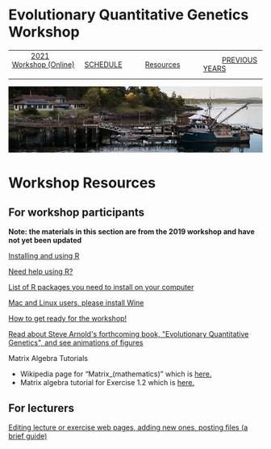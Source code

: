 
# Evolutionary Quantitative Genetics Workshop #

|        |        |        |    |
|--------|---------------------------------------------|--------------------|------------------------------------------|
| &nbsp;&nbsp;&nbsp;&nbsp;&nbsp;&nbsp;&nbsp;&nbsp;&nbsp; [2021 Workshop (Online)](/index.html) &nbsp;&nbsp;&nbsp;&nbsp;&nbsp;&nbsp;&nbsp;&nbsp;&nbsp; | &nbsp;&nbsp;&nbsp;&nbsp;&nbsp;&nbsp;&nbsp;&nbsp;&nbsp;&nbsp;&nbsp;&nbsp; [SCHEDULE](schedule.html) &nbsp;&nbsp;&nbsp;&nbsp;&nbsp;&nbsp;&nbsp;&nbsp;&nbsp; | &nbsp;&nbsp;&nbsp;&nbsp;&nbsp;&nbsp;&nbsp;&nbsp;&nbsp;&nbsp;&nbsp;&nbsp; [Resources](resources.html) &nbsp;&nbsp;&nbsp;&nbsp;&nbsp;&nbsp;&nbsp;&nbsp;&nbsp; | &nbsp;&nbsp;&nbsp;&nbsp;&nbsp;&nbsp;&nbsp;&nbsp;&nbsp; [PREVIOUS YEARS](previous.html) &nbsp;&nbsp;&nbsp;&nbsp;&nbsp;&nbsp; |


<div align="left">
<img src="/media/FHLimage2018b.jpg" alt="FHL waterfront in 2018">
</div>


# Workshop Resources #

 

## For workshop participants ##

**Note: the materials in this section are from the 2019 workshop and have not yet been updated**


[Installing and using R](http://blogs.uw.edu/fhleqg/2017/05/15/installupdate-r/)

[Need help using R?](http://blogs.uw.edu/fhleqg/2017/05/15/need-help-using-r/)

[List of R packages you need to install on your computer](http://blogs.uw.edu/fhleqg/2017/05/15/list-of-r-packages-you-need-to-install-on-your-computer/)

[Mac and Linux users, please install Wine](http://blogs.uw.edu/fhleqg/2017/05/15/mac-and-linux-users-please-install-wine/)

[How to get ready for the workshop!](http://blogs.uw.edu/fhleqg/2017/05/23/how-to-get-ready-for-the-course/)

[Read about Steve Arnold's forthcoming book, "Evolutionary Quantitative Genetics", and see animations of figures](https://phenotypicevolution.com/)

Matrix Algebra Tutorials

* Wikipedia page for “Matrix_(mathematics)” which is [here.](https://en.wikipedia.org/wiki/Matrix_(mathematics))
* Matrix algebra tutorial for Exercise 1.2 which is [here.](http://blogs.uw.edu/fhleqg/2019/05/23/2019-exercise-1-2/)

 

## For lecturers ##

[Editing lecture or exercise web pages, adding new ones, posting files (a brief guide)](/HowToForLecturers.html)
